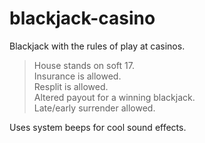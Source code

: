 # blackjack-casino
Blackjack with the rules of play at casinos.  
  
>House stands on soft 17.  
>Insurance is allowed.  
>Resplit is allowed.  
>Altered payout for a winning blackjack.  
>Late/early surrender allowed.  

Uses system beeps for cool sound effects.
